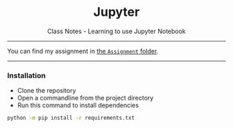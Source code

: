 <h1 align="center">Jupyter</h1>
<p align="center">Class Notes - Learning to use Jupyter Notebook</p>

---

You can find my assignment in [the `Assignment` folder](https://github.com/TurnipGuy30/Jupyter/tree/main/Assignment).

---

### Installation

- Clone the repository
- Open a commandline from the project directory
- Run this command to install dependencies

```sh
python -m pip install -r requirements.txt
```
